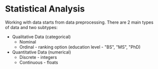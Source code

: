 # Statistical Analysis

Working with data starts from data preprocessing.
There are 2 main types of data and two subtypes:
- Qualitative Data (categorical)
  - Nominal
  - Ordinal - ranking option (education level - "BS", "MS", "PhD)
- Quantitative Data (numerical)
  - Discrete - integers
  - Continuous - floats